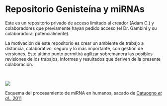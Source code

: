# Repositorio Genisteína y miRNAs
 
Este es un repositorio privado de acceso limitado al creador (Adam C.) y colaboradores que previamente hayan pedido acceso (el Dr. Gambini y su colaboradora, potencialmente).

La motivación de este repositorio es crear un ambiente de trabajo a distancia, colaborativo, seguro y lo más importante, con gestión de versiones. Este último punto permitirá agilizar sobremanera las posibles revisiones de los trabajos, informes y resultados que deriven de la presente colaboración.

<br>

![](https://www.researchgate.net/profile/Cristina-Quintavalle/publication/258429636/figure/fig1/AS:202959121063936@1425400633104/Scheme-of-miRNA-processing-pathway.png)


Esquema del procesamiento de miRNA en humanos, sacado de [Catuogno _et al._, 2011]((https://www.researchgate.net/publication/258429636_Recent_Advance_in_Biosensors_for_microRNAs_Detection_in_Cancer))
